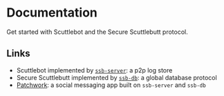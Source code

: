 # Documentation

Get started with Scuttlebot and the Secure Scuttlebutt protocol.

## Links

- Scuttlebot implemented by [`ssb-server`](http://ssbc.github.io/ssb-server/): a p2p log store
- Secure Scuttlebutt implemented by [`ssb-db`](http://ssbc.github.io/ssb-db/): a global database protocol
- [Patchwork](http://ssbc.github.io/patchwork/): a social messaging app built on `ssb-server` and `ssb-db`